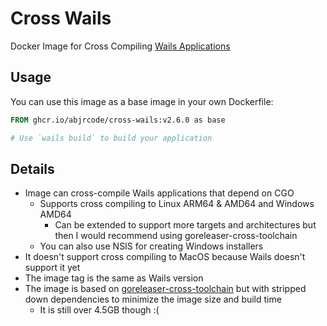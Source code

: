 # Cross Wails

Docker Image for Cross Compiling [Wails Applications](https://wails.io/)

## Usage

You can use this image as a base image in your own Dockerfile:

```dockerfile
FROM ghcr.io/abjrcode/cross-wails:v2.6.0 as base

# Use `wails build` to build your application
```

## Details

- Image can cross-compile Wails applications that depend on CGO
  - Supports cross compiling to Linux ARM64 & AMD64 and Windows AMD64
    - Can be extended to support more targets and architectures but then I would
      recommend using goreleaser-cross-toolchain
  - You can also use NSIS for creating Windows installers
- It doesn't support cross compiling to MacOS because Wails doesn't support it yet
- The image tag is the same as Wails version
- The image is based on [goreleaser-cross-toolchain](https://github.com/goreleaser/goreleaser-cross-toolchains/tree/main) but with stripped down dependencies
  to minimize the image size and build time
  - It is still over 4.5GB though :(
